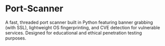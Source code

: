 # Port-Scanner
A fast, threaded port scanner built in Python featuring banner grabbing (with SSL), lightweight OS fingerprinting, and CVE detection for vulnerable services. Designed for educational and ethical penetration testing purposes.
